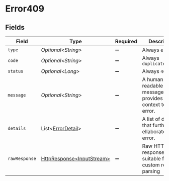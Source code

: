 # Error409


## Fields

| Field                                                                                                                          | Type                                                                                                                           | Required                                                                                                                       | Description                                                                                                                    | Example                                                                                                                        |
| ------------------------------------------------------------------------------------------------------------------------------ | ------------------------------------------------------------------------------------------------------------------------------ | ------------------------------------------------------------------------------------------------------------------------------ | ------------------------------------------------------------------------------------------------------------------------------ | ------------------------------------------------------------------------------------------------------------------------------ |
| `type`                                                                                                                         | *Optional\<String>*                                                                                                            | :heavy_minus_sign:                                                                                                             | Always `error`.                                                                                                                | error                                                                                                                          |
| `code`                                                                                                                         | *Optional\<String>*                                                                                                            | :heavy_minus_sign:                                                                                                             | Always `duplicate_record`                                                                                                      | duplicate_record                                                                                                               |
| `status`                                                                                                                       | *Optional\<Long>*                                                                                                              | :heavy_minus_sign:                                                                                                             | Always `409`.                                                                                                                  | 409                                                                                                                            |
| `message`                                                                                                                      | *Optional\<String>*                                                                                                            | :heavy_minus_sign:                                                                                                             | A human readable message that provides more context to the error.                                                              | Request failed validation                                                                                                      |
| `details`                                                                                                                      | List\<[ErrorDetail](../../models/components/ErrorDetail.md)>                                                                   | :heavy_minus_sign:                                                                                                             | A list of details that further ellaborate on the error.                                                                        |                                                                                                                                |
| `rawResponse`                                                                                                                  | [HttpResponse\<InputStream>](https://docs.oracle.com/en/java/javase/11/docs/api/java.net.http/java/net/http/HttpResponse.html) | :heavy_minus_sign:                                                                                                             | Raw HTTP response; suitable for custom response parsing                                                                        |                                                                                                                                |